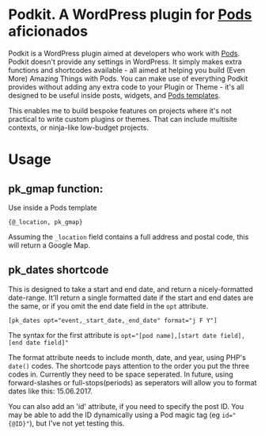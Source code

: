 # Podkit. A WordPress plugin for [Pods](https://github.com/pods-framework/pods) aficionados
Podkit is a WordPress plugin aimed at developers who work with [Pods](https://github.com/pods-framework/pods).  Podkit doesn't provide any settings in WordPress.  It simply makes extra functions and shortcodes available - all aimed at helping you build (Even More) Amazing Things with Pods.  You can make use of everything Podkit provides without adding any extra code to your Plugin or Theme - it's all designed to be useful inside posts, widgets, and [Pods templates](http://pods.io/docs/build/template-tags-in-pods-templates/).

This enables me to build bespoke features on projects where it's not practical to write custom plugins or themes.  That can include multisite contexts, or ninja-like low-budget projects.

# Usage

## pk_gmap function:

Use inside a Pods template

    {@_location, pk_gmap}
    
Assuming the `_location` field contains a full address and postal code, this will return a Google Map.

## pk_dates shortcode

This is designed to take a start and end date, and return a nicely-formatted date-range.  It'll return a single formatted date if the start and end dates are the same, or if you omit the end date field in the `opt` attribute.

    [pk_dates opt="event,_start_date,_end_date" format="j F Y"]

The syntax for the first attribute is `opt="[pod name],[start date field],[end date field]"`

The format attribute needs to include month, date, and year, using PHP's `date()` codes.  The shortcode pays attention to the order you put the three codes in.  Currently they need to be space seperated.  In future, using forward-slashes or full-stops(periods) as seperators will allow you to format dates like this: 15.06.2017.

You can also add an 'id' attribute, if you need to specify the post ID.  You may be able to add the ID dynamically using a Pod magic tag (eg `id="{@ID}"`), but I've not yet testing this.